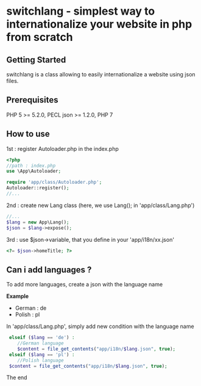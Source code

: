 # switchlang - simplest way to internationalize your website in php from scratch

## Getting Started
switchlang is a class allowing to easily internationalize a website using json files.

## Prerequisites
PHP 5 >= 5.2.0, PECL json >= 1.2.0, PHP 7

## How to use
1st : register Autoloader.php in the index.php

  ```php
<?php
//path : index.php
use \App\Autoloader;

require 'app/class/Autoloader.php';
Autoloader::register();
//...
```

2nd : create new Lang class (here, we use Lang(); in 'app/class/Lang.php')
```php
//...
$lang = new App\Lang();
$json = $lang->expose();
```
3rd : use $json->variable, that you define in your 'app/i18n/xx.json'
```php
<?= $json->homeTitle; ?>
```

## Can i add languages ?

To add more languages, create a json with the language name

**Example**

* German : de
* Polish : pl

In 'app/class/Lang.php', simply add new condition with the language name

```php
 elseif ($lang == 'de') :
    //German language
    $content = file_get_contents("app/i18n/$lang.json", true);
 elseif ($lang == 'pl') :
    //Polish language
 $content = file_get_contents("app/i18n/$lang.json", true);
```

The end
